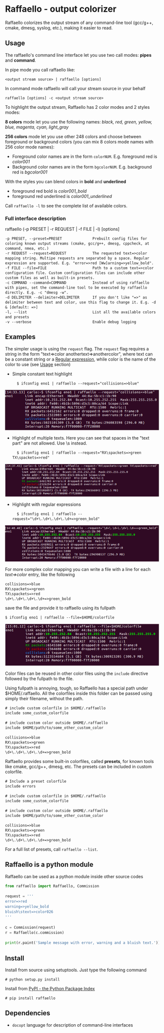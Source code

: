 Raffaello - output colorizer
============================

Raffaello colorizes the output stream of any command-line tool (gcc/g++, cmake, dmesg, syslog, etc.), making it easier to read.

## Usage

The raffaello's command line interface let you use two call modes: **pipes** and **command**.

In pipe mode you call raffaello like:

    <output stream source> | raffaello [options]

In command mode raffaello will call your stream source in your behalf

    raffaello [options] -c <output stream source>


To highlight the output stream, Raffaello has 2 color modes and 2 styles modes:

**8 colors** mode let you use the following names: *black, red, green, yellow, blue, magenta, cyan, light_gray*

**256 colors** mode let you use other 248 colors and choose between foreground or background colors (you can mix 8 colors mode names with 256 color mode names):

* Foreground color names are in the form `colorNUM`. E.g. foreground red is *color001*
* Background color names are in the form `bgcolorNUM`. E.g. background red is *bgcolor001*

With the styles you can blend colors in **bold** and **underlined**

* foreground red bold is *color001_bold*
* foreground red underlined is *color001_underlined*

Call `raffaello -l` to see the complete list of available colors.


### Full interface description

raffaello (-p PRESET | -r REQUEST | -f FILE | -l) [options]

    -p PRESET, --preset=PRESET              Prebuilt config files for coloring known output streams (cmake, gcc/g++, dmesg, cppcheck, at command, nmea, etc.)
    -r REQUEST --request=REQUEST            The requested text=>color mapping string. Multipe requests are separated by a space. Regular expression are supported. E.g. "error=>red [Ww]arning=>yellow_bold".
    -f FILE --file=FILE                     Path to a custom text=>color configuration file. Custom configuration files can include other custom files as well as built-in presets.
    -c COMMAND --command=COMMAND            Instead of using raffaello with pipes, set the command-line tool to be executed by raffaello directly. E.g. -c "dmesg -w".
    -d DELIMITER --delimiter=DELIMITER      If you don't like "=>" as delimiter between text and color, use this flag to change it. E.g. -d & [default: =>]
    -l, --list                              List all the available colors and presets
    -v --verbose                            Enable debug logging


## Examples

The simpler usage is using the `request` flag. The `request` flag requires a string in the form "text=>color anothertext=>anothercolor", where text can be a constant string or a [Regular expression](https://docs.python.org/2/library/re.html), while color is the name of the color to use (see [Usage](#Usage) section)

* Simple constant text highlight

        $ ifconfig eno1 | raffaello --request="collisions=>blue"

![example001](./examples/raffaello001.png)

* Highlight of multiple texts. Here you can see that spaces in the "text part" are not allowed. Use \s instead.

        $ ifconfig eno1 | raffaello --request="RX\spackets=>green TX\spackets=>red"

![example002](./examples/raffaello002.png)

* Highlight with regular expressions

        $ ifconfig eno1 | raffaello --request="\d+\.\d+\.\d+\.\d+=>green_bold"

![example003](./examples/raffaello003.png)


For more complex color mapping you can write a file with a line for each *text=>color* entry, like the following

    collisions=>blue
    RX\spackets=>green
    TX\spackets=>red
    \d+\.\d+\.\d+\.\d+=>green_bold

save the file and provide it to raffaello using its fullpath

    $ ifconfig eno1 | raffaello --file=$HOME/colorfile

![example004](./examples/raffaello004.png)

Color files can be reused in other color files using the `include` directive followed by the fullpath to the file.

Using fullpath is annoying, tough, so Raffaello has a special path under $HOME/.raffaello. All the colorfiles inside this folder can be passed using simply their filename, without the path.

    # include custom colorfile in $HOME/.raffaello
    include some_custom_colorfile
    
    # include custom color outside $HOME/.raffaello
    include $HOME/path/to/some_other_custom_color

    collisions=>blue
    RX\spackets=>green
    TX\spackets=>red
    \d+\.\d+\.\d+\.\d+=>green_bold


Raffaello provides some built-in colorfiles, called **presets**, for known tools like cmake, gcc/g++, dmesg, etc. The presets can be included in custom colorfile.

    # Include a preset colorfile
    include errors
    
    # include custom colorfile in $HOME/.raffaello
    include some_custom_colorfile
    
    # include custom color outside $HOME/.raffaello
    include $HOME/path/to/some_other_custom_color

    collisions=>blue
    RX\spackets=>green
    TX\spackets=>red
    \d+\.\d+\.\d+\.\d+=>green_bold

For a full list of presets, call `raffaello --list`.


## Raffaello is a python module

Raffaello can be used as a python module inside other source codes

```python
from raffaello import Raffaello, Commission

request = '''
error=>red
warning=>yellow_bold
bluish\stext=>color026
'''

c = Commission(request)
r = Raffaello(c.commission)

print(r.paint('Sample message with error, warning and a bluish text.'))
```

## Install

Install from source using setuptools. Just type the following command

    # python setup.py install

Install from [PyPI - the Python Package Index](https://pypi.python.org/pypi)

    # pip install raffaello


## Dependencies

* `docopt` language for description of command-line interfaces
